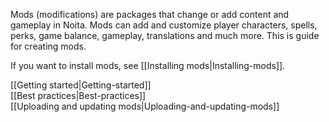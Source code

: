 Mods (modifications) are packages that change or add content and gameplay in Noita. Mods can add and customize player characters, spells, perks, game balance, gameplay, translations and much more. This is guide for creating mods.

If you want to install mods, see [[Installing mods|Installing-mods]].


[[Getting started|Getting-started]]<br>
[[Best practices|Best-practices]]<br>
[[Uploading and updating mods|Uploading-and-updating-mods]]